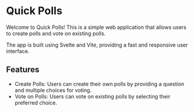 # Quick Polls

Welcome to Quick Polls! This is a simple web application that allows users to create polls and vote on existing polls.

The app is built using Svelte and Vite, providing a fast and responsive user interface.

## Features

- Create Polls: Users can create their own polls by providing a question and multiple choices for voting.
- Vote on Polls: Users can vote on existing polls by selecting their preferred choice.
